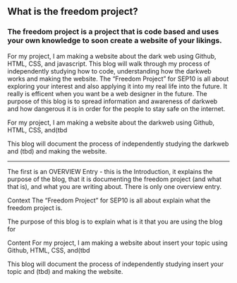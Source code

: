 ## What is the freedom project?     
### The freedom project is a project that is code based and uses your own knowledge to soon create a website of your likings.   


   <p> For my project, I am making a website about the dark web using Github, HTML, CSS, and javascript. This blog will walk through my process of independently studying how to code, 
understanding how the darkweb works and making the website. The “Freedom Project” for SEP10 is all about exploring your interest and also applying it into my real life into the future.
It really is efficent when you want be a web designer in the future. The purpose of this blog is to spread information and awareness of darkweb and how dangerous it is in order for the people
to stay safe on the internet. <p>

For my project, I am making a website about the darkweb using Github, HTML, CSS, and(tbd

This blog will document the process of independently studying the darkweb and (tbd) and making the website.

-------------------------------------------------------------------------
The first is an OVERVIEW Entry - this is the Introduction, it explains the purpose of the blog, that it is documenting the freedom project (and what that is), and what you are writing about. There is only one overview entry.

Context The “Freedom Project” for SEP10 is all about explain what the freedom project is.

The purpose of this blog is to explain what is it that you are using the blog for

Content For my project, I am making a website about insert your topic using Github, HTML, CSS, and(tbd

This blog will document the process of independently studying insert your topic and (tbd) and making the website.

